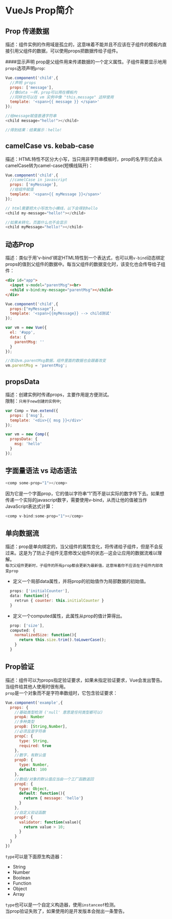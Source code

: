 # VueJs Prop简介

## Prop 传递数据
描述：组件实例的作用域是孤立的，这意味着不能并且不应该在子组件的模板内直接引用父组件的数据，可以使用props把数据传给子组件。

####显示声明
prop是父组件用来传递数据的一个定义属性。子组件需要显示地用`props`选项声明`prop`:

```javascript
Vue.component('child',{
  //声明 props
  props: ['message'],
  //像data 一样，prop可以用在模板内
  //同样也可以在 vm 实例中像 "this.message" 这样使用
  template: '<span>{{ message }} </span>'
});

//给message赋值普通字符串
<child message="hello!"></child>

//得到结果：结果展示：hello!
```

## camelCase vs. kebab-case
描述：HTML特性不区分大小写，当只用非字符串模板时，prop的名字形式会从camelCase转为camel-case(短横线隔开)：
```javascript
Vue.component('child',{
  //camelCase in javascript
  props: ['myMessage'],
  //给组件赋值
  template: '<span>{{ myMessage }}</span>'
});

// html需要把大小写改为小横线，以下会得到hello
<child my-message="hello!"></child>

//如果未转化，页面什么也不会显示
<child myMessage="hello!"></child>
```

## 动态Prop
描述：类似于用'v-bind'绑定HTML特性到一个表达式，也可以用`v-bind`动态绑定props的值到父组件的数据中。每当父组件的数据变化时，该变化也会传导给子组件：
```html
<div id="app">
  <input v-model="parentMsg"><br>
  <child v-bind:my-message="parentMsg"></child>
</div>
```
```javascript
Vue.component('child',{
  props:["myMessage"],
  template: '<span>{{myMessage}} --> child测试'
});

var vm = new Vue({
  el: '#app',
  data: {
    parentMsg: ''
  }
});

//改动vm.parentMsg数据，组件里面的数据也会跟着改变
vm.parentMsg = 'parentMsg';
```

## propsData
描述：创建实例时传递props，主要作用是方便测试。<br>
限制：`只用于new创建的实例中`;
```javascript
var Comp = Vue.extend({
  props: ['msg'],
  template: '<div>{{ msg }}</div>'
});

var vm = new Comp({
  propsData: {
    msg: 'hello'
  }
});
```

## 字面量语法 vs 动态语法
```javascript
<comp some-prop="1"></comp>
```
因为它是一个字面prop，它的值以字符串“1”而不是以实际的数字传下去。如果想传递一个实际的javascript数字，需要使用v-bind，从而让他的值被当作JavaScript表达式计算：

```javascript
<comp v-bind:some-prop="1"></comp>
```

## 单向数据流
描述：prop是单向绑定的，当父组件的属性变化，将传递给子组件，但是不会反过来。这是为了防止子组件无意修改父组件的状态--这会让应用的数据流难以理解。<br>
`每次父组件更新时，子组件的所有prop都会更新为最新值，这意味着你不应该在子组件内部改变prop`

- 定义一个局部data属性，并将prop的初始值作为局部数据的初始值。
```javascript
  props: ['initialCounter'],
  data: function(){
    retrun { counter: this.initialCounter }
  }
```
- 定义一个computed属性，此属性从prop的值计算得出。
```javascript
  prop: ['size'],
  computed: {
    normalizedSize: function(){
      return this.size.trim().toLowerCase();
    }
  }
```

## Prop验证
描述：组件可以为props指定验证要求，如果未指定验证要求，Vue会发出警告。当组件给其他人使用时很有用。<br>
`prop`是一个对象而不是字符串数组时，它包含验证要求：
```javascript
Vue.component('example',{
  props: {
    //基础类型检测 ('null' 意思是任何类型都可以)
    propA: Number
    //多种类型
    propB: [String,Number],
    //必须且是字符串
    propC: {
      type: String,
      required: true
    },
    //数字，有默认值
    propD: {
      type: Number,
      default: 100
    },
    //数组/对象的默认值应当由一个工厂函数返回
    propE: {
      type: Object,
      default: function(){
        return { message: 'hello'}
      }
    },
    //自定义验证函数
    propF: {
      validator: function(value){
        return value > 10;
      }
    }
  }
})
```
`type`可以是下面原生构造器：
- String
- Number
- Boolean
- Function
- Object
- Array

`type`也可以是一个自定义构造器，使用`instanceof`检测。<br>
当prop验证失败了，如果使用的是开发版本会抛出一条警告。